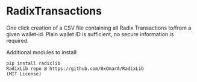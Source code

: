# RadixTransactions

One click creation of a CSV file containing all Radix Transactions to/from a given wallet-id.
Plain wallet ID is sufficient, no secure information is required.

Additional modules to install:

	pip install radixlib
	RadixLib repo @ https://github.com/0xOmarA/RadixLib
	(MIT License)
